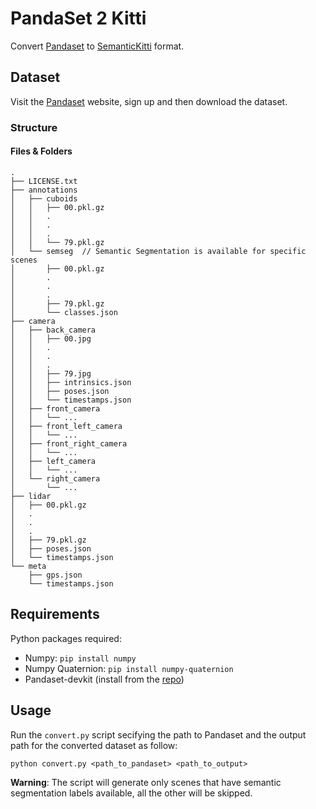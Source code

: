 # PandaSet 2 Kitti

Convert [Pandaset](https://pandaset.org/) to [SemanticKitti](http://www.semantic-kitti.org/) format.

## Dataset

Visit the [Pandaset](https://pandaset.org/) website, sign up and then download the dataset.

### Structure

#### Files & Folders

```text
.
├── LICENSE.txt
├── annotations
│   ├── cuboids
│   │   ├── 00.pkl.gz
│   │   .
│   │   .
│   │   .
│   │   └── 79.pkl.gz
│   └── semseg  // Semantic Segmentation is available for specific scenes
│       ├── 00.pkl.gz
│       .
│       .
│       .
│       ├── 79.pkl.gz
│       └── classes.json
├── camera
│   ├── back_camera
│   │   ├── 00.jpg
│   │   .
│   │   .
│   │   .
│   │   ├── 79.jpg
│   │   ├── intrinsics.json
│   │   ├── poses.json
│   │   └── timestamps.json
│   ├── front_camera
│   │   └── ...
│   ├── front_left_camera
│   │   └── ...
│   ├── front_right_camera
│   │   └── ...
│   ├── left_camera
│   │   └── ...
│   └── right_camera
│       └── ...
├── lidar
│   ├── 00.pkl.gz
│   .
│   .
│   .
│   ├── 79.pkl.gz
│   ├── poses.json
│   └── timestamps.json
└── meta
    ├── gps.json
    └── timestamps.json
```

## Requirements

Python packages required:
* Numpy: `pip install numpy`
* Numpy Quaternion: `pip install numpy-quaternion`
* Pandaset-devkit (install from the [repo](https://github.com/scaleapi/pandaset-devkit))

## Usage

Run the `convert.py` script secifying the path to Pandaset and the output path for the converted dataset as follow:

    python convert.py <path_to_pandaset> <path_to_output>

**Warning**: The script will generate only scenes that have semantic segmentation labels available, all the other will be skipped.